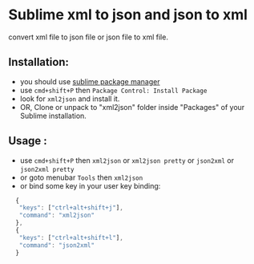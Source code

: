 Sublime xml to json and json to xml
===============================

convert xml file to json file or json file to xml file.

## Installation:

 - you should use [sublime package manager][0]
 - use `cmd+shift+P` then `Package Control: Install Package`
 - look for `xml2json` and install it.
 - OR, Clone or unpack to "xml2json" folder inside "Packages" of your Sublime installation.

## Usage :

 - use `cmd+shift+P` then `xml2json` or `xml2json pretty` or `json2xml` or `json2xml pretty`
 - or goto menubar `Tools` then `xml2json`
 - or bind some key in your user key binding:

  ```js
    {
	 "keys": ["ctrl+alt+shift+j"],
	 "command": "xml2json"
	},
	{
	 "keys": ["ctrl+alt+shift+l"],
	 "command": "json2xml"
	}
  ```

 [0]: http://wbond.net/sublime_packages/package_control
